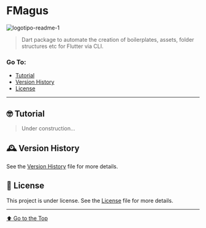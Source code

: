 # FMagus

![logotipo-readme-1](https://user-images.githubusercontent.com/92796645/213310862-93355a74-4c93-44f2-bcbb-e3e9956116e0.jpg)

> Dart package to automate the creation of boilerplates, assets, folder structures etc for Flutter via CLI.

### Go To:
  - [Tutorial](#-tutorial)
  - [Version History](#%EF%B8%8F-version-history)
  - [License](#-license)

---

## 🤓 Tutorial
> Under construction...

## 🕰️ Version History
See the [Version History](CHANGELOG.md) file for more details.

## 📝 License
This project is under license. See the [License](LICENSE) file for more details.

---

[⬆ Go to the Top](#fmagus)<br>
